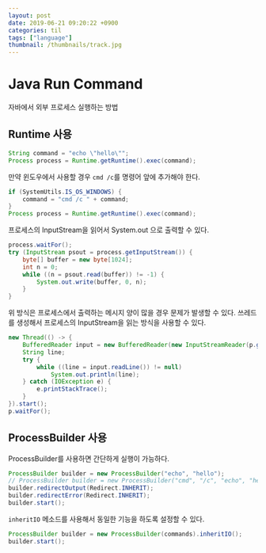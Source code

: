 ```yaml
---
layout: post
date: 2019-06-21 09:20:22 +0900
categories: til
tags: ["language"]
thumbnail: /thumbnails/track.jpg
---
```


# Java Run Command

자바에서 외부 프로세스 실행하는 방법

## Runtime 사용

```java
String command = "echo \"hello\"";
Process process = Runtime.getRuntime().exec(command);
```

만약 윈도우에서 사용할 경우 `cmd /c`를 명령어 앞에 추가해야 한다.

```java
if (SystemUtils.IS_OS_WINDOWS) {
    command = "cmd /c " + command;
}
Process process = Runtime.getRuntime().exec(command);
```

프로세스의 InputStream을 읽어서 System.out 으로 출력할 수 있다.

```java
process.waitFor();
try (InputStream psout = process.getInputStream()) {
    byte[] buffer = new byte[1024];
    int n = 0;
    while ((n = psout.read(buffer)) != -1) {
        System.out.write(buffer, 0, n);
    }
}
```

위 방식은 프로세스에서 출력하는 메시지 양이 많을 경우 문제가 발생할 수 있다. 쓰레드를 생성해서 프로세스의 InputStream을 읽는 방식을 사용할 수 있다.

```java
new Thread(() -> {
    BufferedReader input = new BufferedReader(new InputStreamReader(p.getInputStream()));
    String line;
    try {
        while ((line = input.readLine()) != null)
            System.out.println(line);
    } catch (IOException e) {
        e.printStackTrace();
    }
}).start();
p.waitFor();
```

## ProcessBuilder 사용

ProcessBuilder를 사용하면 간단하게 실행이 가능하다.

```java
ProcessBuilder builder = new ProcessBuilder("echo", "hello");
// ProcessBuilder builder = new ProcessBuilder("cmd", "/c", "echo", "hello"); // Windows
builder.redirectOutput(Redirect.INHERIT);
builder.redirectError(Redirect.INHERIT);
builder.start();
```

`inheritIO` 메소드를 사용해서 동일한 기능을 하도록 설정할 수 있다.

```java
ProcessBuilder builder = new ProcessBuilder(commands).inheritIO();
builder.start();
```
